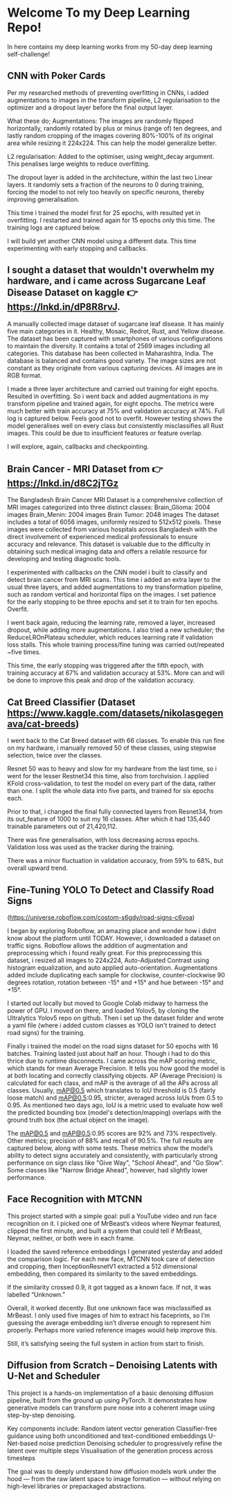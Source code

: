 # Welcome To my Deep Learning Repo!
In here contains my deep learning works from my 50-day deep learning self-challenge!

## CNN with Poker Cards
Per my researched methods of preventing overfitting in CNNs, i added augmentations to images in the transform pipeline, L2 regularisation to the optimizer and a dropout layer before the final output layer.

What these do;
Augmentations: The images are randomly flipped horizontally, randomly rotated by plus or minus (range of) ten degrees, and lastly random cropping of the images covering 80%-100% of its original area while resizing it 224x224. This can help the model generalize better.

L2 regularisation: Added to the optimiser, using weight_decay argument. This penalises large weights to reduce overfitting.

The dropout layer is added in the architecture, within the last two Linear layers. It randomly sets a fraction of the neurons to 0 during training, forcing the model to not rely too heavily on specific neurons, thereby improving generalisation. 

This time i trained the model first for 25 epochs, with resulted yet in overfitting. I restarted and trained again for 15 epochs only this time. The training logs are captured below.

I will build yet another CNN model using a different data. This time experimenting with early stopping and callbacks.

## I sought a dataset that wouldn't overwhelm my hardware, and i came across Sugarcane Leaf Disease Dataset on kaggle 👉 https://lnkd.in/dP8R8rvJ. 
A manually collected image dataset of sugarcane leaf disease. It has mainly five main categories in it. Healthy, Mosaic, Redrot, Rust, and Yellow disease. The dataset has been captured with smartphones of various configurations to maintain the diversity. It contains a total of 2569 images including all categories. This database has been collected in Maharashtra, India. The database is balanced and contains good variety. The image sizes are not constant as they originate from various capturing devices. All images are in RGB format.

I made a three layer architecture and carried out training for eight epochs. Resulted in overfitting. So i went back and added augmentations in my transform pipeline and trained again, for eight epochs. The metrics were much better with train accuracy at 75% and validation accuracy at 74%. Full log is captured below. Feels good not to overfit. However testing shows the model generalises well on every class but consistently misclassifies all Rust images. This could be due to insufficient features or feature overlap.

I will explore, again, callbacks and checkpointing.

## Brain Cancer - MRI Dataset from 👉 https://lnkd.in/d8C2jTGz

The Bangladesh Brain Cancer MRI Dataset is a comprehensive collection of MRI images categorized into three distinct classes:
Brain_Glioma: 2004 images
Brain_Menin: 2004 images
Brain Tumor: 2048 images
The dataset includes a total of 6056 images, uniformly resized to 512x512 pixels. These images were collected from various hospitals across Bangladesh with the direct involvement of experienced medical professionals to ensure accuracy and relevance. This dataset is valuable due to the difficulty in obtaining such medical imaging data and offers a reliable resource for developing and testing diagnostic tools.

I experimented with callbacks on the CNN model i built to classify and detect brain cancer from MRI scans. This time i added an extra layer to the usual three layers, and added augmentations to my transformation pipeline, such as random vertical and horizontal flips on the images. I set patience for the early stopping to be three epochs and set it to train for ten epochs. Overfit.

I went back again, reducing the learning rate, removed a layer, increased dropout, while adding more augmentations. I also tried a new scheduler; the ReduceLROnPlateau scheduler, which reduces learning rate if validation loss stalls. This whole training process/fine tuning was carried out/repeated ~five times.

This time, the early stopping was triggered after the fifth epoch, with training accuracy at 67% and validation accuracy at 53%. More can and will be done to improve this peak and drop of the validation accuracy.


## Cat Breed Classifier (Dataset https://www.kaggle.com/datasets/nikolasgegenava/cat-breeds)

I went back to the Cat Breed dataset with 66 classes. To enable this run fine on my hardware, i manually removed 50 of these classes, using stepwise selection, twice over the classes.

Resnet 50 was to heavy and slow for my hardware from the last time, so i went for the lesser Restnet34 this time, also from torchvision. I applied KFold cross-validation, to test the model on every part of the data, rather than one. I split the whole data into five parts, and trained for six epochs each.

Prior to that, i changed the final fully connected layers from Resnet34, from its out_feature of 1000 to suit my 16 classes. After which it had 135,440 trainable parameters out of 21,420,112.
 
There was fine generalisation, with loss decreasing across epochs. Validation loss was used as the tracker during the training. 

There was a minor fluctuation in validation accuracy, from 59% to 68%, but overall upward trend.


## Fine-Tuning YOLO To Detect and Classify Road Signs
(https://universe.roboflow.com/costom-s6gdy/road-signs-c6yoa)

I began by exploring Roboflow, an amazing place and wonder how i didnt know about the platform until TODAY. However, i downloaded a dataset on traffic signs. Roboflow allows the addition of augmentation and preprocessing which i found really great. For this preprocessing this dataset, i resized all images to 224x224, Auto-Adjusted Contrast using histogram equalization, and auto applied auto-orientation. Augmentations added include duplicating each sample for clockwise, counter-clockwise 90 degrees rotation, rotation between -15° and +15° and hue between -15° and +15°.

I started out locally but moved to Google Colab midway to harness the power of GPU. I moved on there, and loaded Yolov5, by cloning the Ultralytics Yolov5 repo on github. Then i set up the dataset folder and wrote a yaml file (where i added custom classes as YOLO isn't trained to detect road signs) for the training.

Finally i trained the model on the road signs dataset for 50 epochs with 16 batches. Training lasted just about half an hour. Though i had to do this thrice due to runtime disconnects. I came across the mAP scoring metric, which stands for mean Average Precision. It tells you how good the model is at both locating and correctly classifying objects. AP (Average Precision) is calculated for each class, and mAP is the average of all the APs across all classes. Usually, mAP@0.5 which translates to IoU threshold is 0.5 (fairly loose match) and mAP@0.5:0.95, stricter, averaged across IoUs from 0.5 to 0.95. As mentioned two days ago, IoU is a metric used to evaluate how well the predicted bounding box (model's detection/mapping) overlaps with the ground truth box (the actual object on the image). 

The mAP@0.5 and mAP@0.5:0.95 scores are 92% and 73% respectively. Other metrics; precision of 88% and recall of 90.5%. The full results are captured below, along with some tests. These metrics show the model’s ability to detect signs accurately and consistently, with particularly strong performance on sign class like "Give Way", "School Ahead", and "Go Slow". Some classes like "Narrow Bridge Ahead", however, had slightly lower performance.

## Face Recognition with MTCNN
This project started with a simple goal: pull a YouTube video and run face recognition on it. I picked one of MrBeast’s videos where Neymar featured, clipped the first minute, and built a system that could tell if MrBeast, Neymar, neither, or both were in each frame.

I loaded the saved reference embeddings I generated yesterday and added the comparison logic. For each new face, MTCNN took care of detection and cropping, then InceptionResnetV1 extracted a 512 dimensional embedding, then compared its similarity to the saved embeddings.

If the similarity crossed 0.9, it got tagged as a known face. If not, it was labelled “Unknown.”

Overall, it worked decently. But one unknown face was misclassified as MrBeast. I only used five images of him to extract his faceprints, so I’m guessing the average embedding isn’t diverse enough to represent him properly. Perhaps more varied reference images would help improve this.

Still, it’s satisfying seeing the full system in action from start to finish.

## Diffusion from Scratch – Denoising Latents with U-Net and Scheduler
This project is a hands-on implementation of a basic denoising diffusion pipeline, built from the ground up using PyTorch. It demonstrates how generative models can transform pure noise into a coherent image using step-by-step denoising.

Key components include:
Random latent vector generation
Classifier-free guidance using both unconditioned and text-conditioned embeddings
U-Net-based noise prediction
Denoising scheduler to progressively refine the latent over multiple steps
Visualisation of the generation process across timesteps

The goal was to deeply understand how diffusion models work under the hood — from the raw latent space to image formation — without relying on high-level libraries or prepackaged abstractions.
